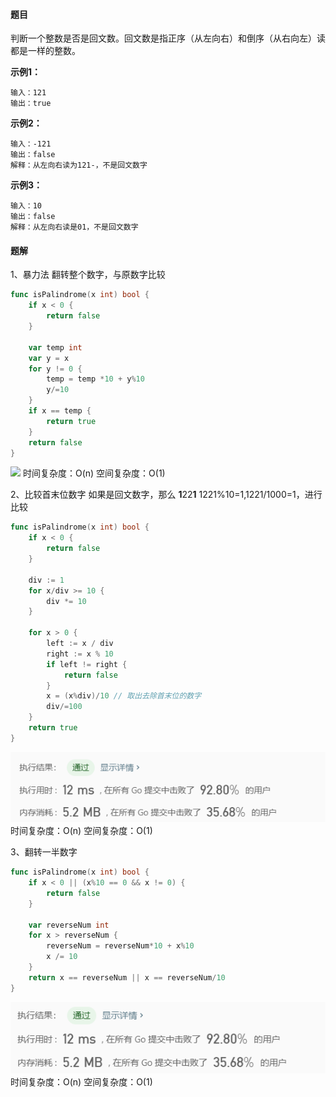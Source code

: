 #### 题目
判断一个整数是否是回文数。回文数是指正序（从左向右）和倒序（从右向左）读都是一样的整数。

**示例1：**
```$xslt
输入：121
输出：true
```
**示例2：**
```$xslt
输入：-121
输出：false
解释：从左向右读为121-，不是回文数字
```
**示例3：**
```$xslt
输入：10
输出：false
解释：从左向右读是01，不是回文数字
```

#### 题解
1、暴力法
翻转整个数字，与原数字比较
```go
func isPalindrome(x int) bool {
	if x < 0 {
		return false
	}

	var temp int
	var y = x
	for y != 0 {
		temp = temp *10 + y%10
		y/=10
	}
	if x == temp {
		return true
	}
	return false
}
```
![]([https://raw.githubusercontent.com/betterfor/cloudImage/master/images/2020-01-16/000901.png)
时间复杂度：O(n)
空间复杂度：O(1)

2、比较首末位数字
如果是回文数字，那么 **1**22**1**
1221%10=1,1221/1000=1，进行比较
```go
func isPalindrome(x int) bool {
	if x < 0 {
		return false
	}

	div := 1
	for x/div >= 10 {
		div *= 10
	}

	for x > 0 {
		left := x / div
		right := x % 10
		if left != right {
			return false
		}
		x = (x%div)/10 // 取出去除首末位的数字
		div/=100
	}
	return true
}
```

![](https://raw.githubusercontent.com/betterfor/cloudImage/master/images/2020-01-16/000902.png)
时间复杂度：O(n)
空间复杂度：O(1)

3、翻转一半数字
```go
func isPalindrome(x int) bool {
	if x < 0 || (x%10 == 0 && x != 0) {
		return false
	}

	var reverseNum int
	for x > reverseNum {
		reverseNum = reverseNum*10 + x%10
		x /= 10
	}
	return x == reverseNum || x == reverseNum/10
}
```
![](https://raw.githubusercontent.com/betterfor/cloudImage/master/images/2020-01-16/000903.png)
时间复杂度：O(n)
空间复杂度：O(1)